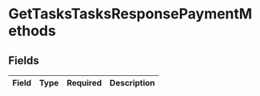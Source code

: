 # GetTasksTasksResponsePaymentMethods


## Fields

| Field       | Type        | Required    | Description |
| ----------- | ----------- | ----------- | ----------- |
